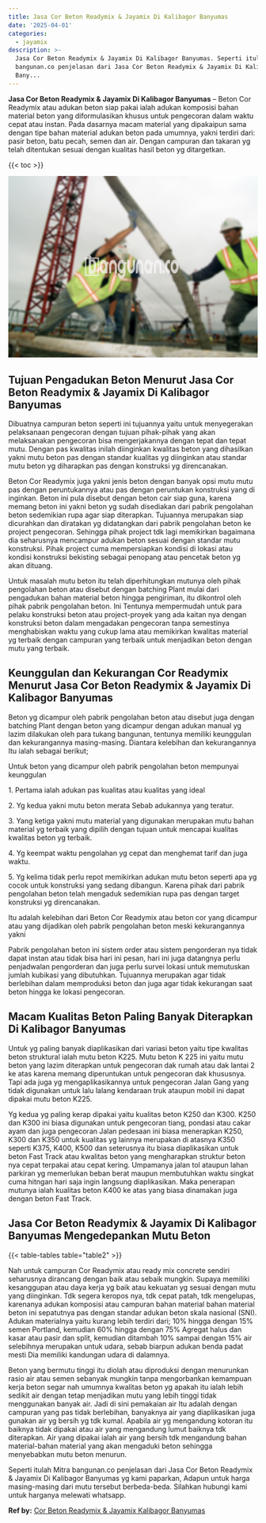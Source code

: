 ```yaml
---
title: Jasa Cor Beton Readymix & Jayamix Di Kalibagor Banyumas
date: '2025-04-01'
categories:
  - jayamix
description: >-
  Jasa Cor Beton Readymix & Jayamix Di Kalibagor Banyumas. Seperti itulah Mitra
  bangunan.co penjelasan dari Jasa Cor Beton Readymix & Jayamix Di Kalibagor
  Bany...
---
```


**Jasa Cor Beton Readymix & Jayamix Di Kalibagor Banyumas** – Beton Cor Readymix atau adukan beton siap pakai ialah adukan komposisi bahan material beton yang diformulasikan khusus untuk pengecoran dalam waktu cepat atau instan. Pada dasarnya macam material yang dipakaipun sama dengan tipe bahan material adukan beton pada umumnya, yakni terdiri dari: pasir beton, batu pecah, semen dan air. Dengan campuran dan takaran yg telah ditentukan sesuai dengan kualitas hasil beton yg ditargetkan.

{{< toc >}}

![Jasa Cor Beton Readymix & Jayamix Di Kalibagor Banyumas](/images/jasa-cor-readymix-26.png)

## Tujuan Pengadukan Beton Menurut Jasa Cor Beton Readymix & Jayamix Di Kalibagor Banyumas

Dibuatnya campuran beton seperti ini tujuannya yaitu untuk menyegerakan pelaksanaan pengecoran dengan tujuan pihak-pihak yang akan melaksanakan pengecoran bisa mengerjakannya dengan tepat dan tepat mutu. Dengan pas kwalitas inilah diinginkan kwalitas beton yang dihasilkan yakni mutu beton pas dengan standar kualitas yg diinginkan atau standar mutu beton yg diharapkan pas dengan konstruksi yg direncanakan.

Beton Cor Readymix juga yakni jenis beton dengan banyak opsi mutu mutu pas dengan peruntukannya atau pas dengan peruntukan konstruksi yang di inginkan. Beton ini pula disebut dengan beton cair siap guna, karena memang beton ini yakni beton yg sudah disediakan dari pabrik pengolahan beton sedemikian rupa agar siap diterapkan. Tujuannya merupakan siap dicurahkan dan diratakan yg didatangkan dari pabrik pengolahan beton ke project pengecoran. Sehingga pihak project tdk lagi memikirkan bagaimana dia seharusnya mencampur adukan beton sesuai dengan standar mutu konstruksi. Pihak project cuma mempersiapkan kondisi di lokasi atau kondisi konstruksi bekisting sebagai penopang atau pencetak beton yg akan dituang.

Untuk masalah mutu beton itu telah diperhitungkan mutunya oleh pihak pengolahan beton atau disebut dengan batching Plant mulai dari pengadukan bahan material beton hingga pengiriman, itu dikontrol oleh pihak pabrik pengolahan beton. Ini Tentunya mempermudah untuk para pelaku konstruksi beton atau project-proyek yang ada kaitan nya dengan konstruksi beton dalam mengadakan pengecoran tanpa semestinya menghabiskan waktu yang cukup lama atau memikirkan kwalitas material yg terbaik dengan campuran yang terbaik untuk menjadikan beton dengan mutu yang terbaik.

## Keunggulan dan Kekurangan Cor Readymix Menurut Jasa Cor Beton Readymix & Jayamix Di Kalibagor Banyumas

Beton yg dicampur oleh pabrik pengolahan beton atau disebut juga dengan batching Plant dengan beton yang dicampur dengan adukan manual yg lazim dilakukan oleh para tukang bangunan, tentunya memiliki keunggulan dan kekurangannya masing-masing. Diantara kelebihan dan kekurangannya Itu ialah sebagai berikut;

Untuk beton yang dicampur oleh pabrik pengolahan beton mempunyai keunggulan

1\. Pertama ialah adukan pas kualitas atau kualitas yang ideal

2\. Yg kedua yakni mutu beton merata Sebab adukannya yang teratur.

3\. Yang ketiga yakni mutu material yang digunakan merupakan mutu bahan material yg terbaik yang dipilih dengan tujuan untuk mencapai kualitas kwalitas beton yg terbaik.

4\. Yg keempat waktu pengolahan yg cepat dan menghemat tarif dan juga waktu.

5\. Yg kelima tidak perlu repot memikirkan adukan mutu beton seperti apa yg cocok untuk konstruksi yang sedang dibangun. Karena pihak dari pabrik pengolahan beton telah mengaduk sedemikian rupa pas dengan target konstruksi yg direncanakan.

Itu adalah kelebihan dari Beton Cor Readymix atau beton cor yang dicampur atau yang dijadikan oleh pabrik pengolahan beton meski kekurangannya yakni

Pabrik pengolahan beton ini sistem order atau sistem pengorderan nya tidak dapat instan atau tidak bisa hari ini pesan, hari ini juga datangnya perlu penjadwalan pengorderan dan juga perlu survei lokasi untuk memutuskan jumlah kubikasi yang dibutuhkan. Tujuannya merupakan agar tidak berlebihan dalam memproduksi beton dan juga agar tidak kekurangan saat beton hingga ke lokasi pengecoran.

## Macam Kualitas Beton Paling Banyak Diterapkan Di Kalibagor Banyumas

Untuk yg paling banyak diaplikasikan dari variasi beton yaitu tipe kwalitas beton struktural ialah mutu beton K225. Mutu beton K 225 ini yaitu mutu beton yang lazim diterapkan untuk pengecoran dak rumah atau dak lantai 2 ke atas karena memang diperuntukan untuk pengecoran dak khususnya. Tapi ada juga yg mengaplikasikannya untuk pengecoran Jalan Gang yang tidak digunakan untuk lalu lalang kendaraan truk ataupun mobil ini dapat dipakai mutu beton K225.

Yg kedua yg paling kerap dipakai yaitu kualitas beton K250 dan K300. K250 dan K300 ini biasa digunakan untuk pengecoran tiang, pondasi atau cakar ayam dan juga pengecoran Jalan pedesaan ini biasa menerapkan K250, K300 dan K350 untuk kualitas yg lainnya merupakan di atasnya K350 seperti K375, K400, K500 dan seterusnya itu biasa diaplikasikan untuk beton Fast Track atau kwalitas beton yang mengharapkan struktur beton nya cepat terpakai atau cepat kering. Umpamanya jalan tol ataupun lahan parkiran yg memerlukan beban berat maupun membutuhkan waktu singkat cuma hitngan hari saja ingin langsung diaplikasikan. Maka penerapan mutunya ialah kualitas beton K400 ke atas yang biasa dinamakan juga dengan beton Fast Track.

## Jasa Cor Beton Readymix & Jayamix Di Kalibagor Banyumas Mengedepankan Mutu Beton

{{< table-tables table="table2" >}}

Nah untuk campuran Cor Readymix atau ready mix concrete sendiri seharusnya dirancang dengan baik atau sebaik mungkin. Supaya memiliki kesanggupan atau daya kerja yg baik atau kekuatan yg sesuai dengan mutu yang diinginkan. Tdk segera keropos nya, tdk cepat patah, tdk mengelupas, karenanya adukan komposisi atau campuran bahan material bahan material beton ini sepatutnya pas dengan standar adukan beton skala nasional (SNI). Adukan materialnya yaitu kurang lebih terdiri dari; 10% hingga dengan 15% semen Portland, kemudian 60% hingga dengan 75% Agregat halus dan kasar atau pasir dan split, kemudian ditambah 10% sampai dengan 15% air selebihnya merupakan untuk udara, sebab biarpun adukan benda padat mesti Dia memiliki kandungan udara di dalamnya.

Beton yang bermutu tinggi itu diolah atau diproduksi dengan menurunkan rasio air atau semen sebanyak mungkin tanpa mengorbankan kemampuan kerja beton segar nah umumnya kwalitas beton yg apakah itu ialah lebih sedikit air dengan tetap menjadikan mutu yang lebih tinggi tidak menggunakan banyak air. Jadi di sini pemakaian air Itu adalah dengan campuran yang pas tidak berlebihan, banyaknya air yang diaplikasikan juga gunakan air yg bersih yg tdk kumal. Apabila air yg mengandung kotoran itu baiknya tidak dipakai atau air yang mengandung lumut baiknya tdk diterapkan. Air yang dipakai ialah air yang bersih tdk mengandung bahan material-bahan material yang akan mengaduki beton sehingga menyebabkan mutu beton menurun.

Seperti itulah Mitra bangunan.co penjelasan dari Jasa Cor Beton Readymix & Jayamix Di Kalibagor Banyumas yg kami paparkan, Adapun untuk harga masing-masing dari mutu tersebut berbeda-beda. Silahkan hubungi kami untuk harganya melewati whatsapp.

**Ref by:** [Cor Beton Readymix & Jayamix Kalibagor Banyumas](https://id.wikipedia.org/wiki/Cor)
